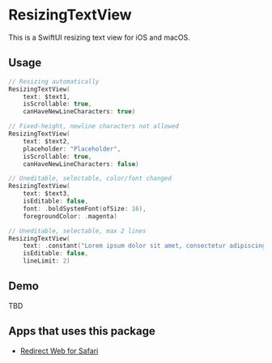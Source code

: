 # ResizingTextView

This is a SwiftUI resizing text view for iOS and macOS.

## Usage

```swift
// Resizing automatically
ResizingTextView(
    text: $text1,
    isScrollable: true,
    canHaveNewLineCharacters: true)

// Fixed-height, newline characters not allowed
ResizingTextView(
    text: $text2,
    placeholder: "Placeholder",
    isScrollable: true,
    canHaveNewLineCharacters: false)

// Uneditable, selectable, color/font changed
ResizingTextView(
    text: $text3,
    isEditable: false,
    font: .boldSystemFont(ofSize: 16),
    foregroundColor: .magenta)

// Uneditable, selectable, max 2 lines
ResizingTextView(
    text: .constant("Lorem ipsum dolor sit amet, consectetur adipiscing elit, sed do eiusmod tempor incididunt ut labore et dolore magna aliqua."),
    isEditable: false,
    lineLimit: 2)
```

## Demo

TBD

## Apps that uses this package

- [Redirect Web for Safari](https://apps.apple.com/app/id1571283503)
